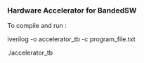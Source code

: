 ### Hardware Accelerator for BandedSW


To compile and run :

iverilog -o accelerator_tb -c program_file.txt

./accelerator_tb
